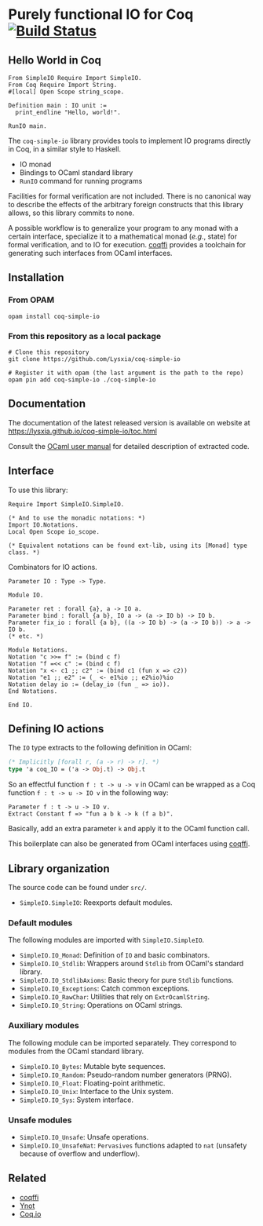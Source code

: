 # Purely functional IO for Coq [![Build Status](https://travis-ci.org/Lysxia/coq-simple-io.svg?branch=master)](https://travis-ci.org/Lysxia/coq-simple-io)

## Hello World in Coq

```coq
From SimpleIO Require Import SimpleIO.
From Coq Require Import String.
#[local] Open Scope string_scope.

Definition main : IO unit :=
  print_endline "Hello, world!".

RunIO main.
```

The `coq-simple-io` library provides tools to implement IO programs directly in Coq, in a
similar style to Haskell.

- IO monad
- Bindings to OCaml standard library
- `RunIO` command for running programs

Facilities for formal verification are not included.
There is no canonical way to describe the effects of the arbitrary foreign
constructs that this library allows, so this library commits to none.

A possible workflow is to generalize your program to any monad with a
certain interface, specialize it to a mathematical monad (*e.g.*, state)
for formal verification, and to IO for execution.
[coqffi](https://github.com/coq-community/coqffi) provides a toolchain for
generating such interfaces from OCaml interfaces.

## Installation

### From OPAM

```
opam install coq-simple-io
```

### From this repository as a local package

```
# Clone this repository
git clone https://github.com/Lysxia/coq-simple-io

# Register it with opam (the last argument is the path to the repo)
opam pin add coq-simple-io ./coq-simple-io
```

## Documentation

The documentation of the latest released version is available on website at
https://lysxia.github.io/coq-simple-io/toc.html

Consult the [OCaml user manual](https://caml.inria.fr/pub/docs/manual-ocaml/)
for detailed description of extracted code.

## Interface

To use this library:

```coq
Require Import SimpleIO.SimpleIO.

(* And to use the monadic notations: *)
Import IO.Notations.
Local Open Scope io_scope.

(* Equivalent notations can be found ext-lib, using its [Monad] type class. *)
```

Combinators for IO actions.

```coq
Parameter IO : Type -> Type.

Module IO.

Parameter ret : forall {a}, a -> IO a.
Parameter bind : forall {a b}, IO a -> (a -> IO b) -> IO b.
Parameter fix_io : forall {a b}, ((a -> IO b) -> (a -> IO b)) -> a -> IO b.
(* etc. *)

Module Notations.
Notation "c >>= f" := (bind c f)
Notation "f =<< c" := (bind c f)
Notation "x <- c1 ;; c2" := (bind c1 (fun x => c2))
Notation "e1 ;; e2" := (_ <- e1%io ;; e2%io)%io
Notation delay io := (delay_io (fun _ => io)).
End Notations.

End IO.
```

## Defining IO actions

The `IO` type extracts to the following definition in OCaml:

```ocaml
(* Implicitly [forall r, (a -> r) -> r]. *)
type 'a coq_IO = ('a -> Obj.t) -> Obj.t
```

So an effectful function `f : t -> u -> v` in OCaml can be wrapped
as a Coq function `f : t -> u -> IO v` in the following way:

```coq
Parameter f : t -> u -> IO v.
Extract Constant f => "fun a b k -> k (f a b)".
```

Basically, add an extra parameter `k` and apply it to the OCaml function call.

This boilerplate can also be generated from OCaml interfaces using
[coqffi](https://github.com/coq-community/coqffi).

## Library organization

The source code can be found under `src/`.

- `SimpleIO.SimpleIO`: Reexports default modules.

### Default modules

The following modules are imported with `SimpleIO.SimpleIO`.

- `SimpleIO.IO_Monad`: Definition of `IO` and basic combinators.
- `SimpleIO.IO_Stdlib`: Wrappers around `Stdlib` from OCaml's standard library.
- `SimpleIO.IO_StdlibAxioms`: Basic theory for pure `Stdlib` functions.
- `SimpleIO.IO_Exceptions`: Catch common exceptions.
- `SimpleIO.IO_RawChar`: Utilities that rely on `ExtrOcamlString`.
- `SimpleIO.IO_String`: Operations on OCaml strings.

### Auxiliary modules

The following module can be imported separately.
They correspond to modules from the OCaml standard library.

- `SimpleIO.IO_Bytes`: Mutable byte sequences.
- `SimpleIO.IO_Random`: Pseudo-random number generators (PRNG).
- `SimpleIO.IO_Float`: Floating-point arithmetic.
- `SimpleIO.IO_Unix`: Interface to the Unix system.
- `SimpleIO.IO_Sys`: System interface.

### Unsafe modules

- `SimpleIO.IO_Unsafe`: Unsafe operations.
- `SimpleIO.IO_UnsafeNat`: `Pervasives` functions adapted to `nat`
  (unsafety because of overflow and underflow).

## Related

- [coqffi](https://github.com/coq-community/coqffi)
- [Ynot](https://github.com/ynot-harvard/ynot)
- [Coq.io](http://coq.io)

